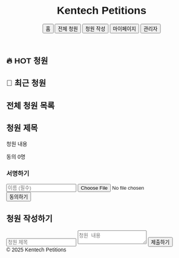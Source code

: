 <!DOCTYPE html>
<html lang="ko">
<head>
  <meta charset="UTF-8">
  <meta name="viewport" content="width=device-width, initial-scale=1.0">
  <title>Kentech Petitions</title>
  <script src="https://cdn.tailwindcss.com"></script>
  <script src="https://cdn.jsdelivr.net/npm/@supabase/supabase-js"></script>
  <style>body { font-family: 'Noto Sans KR', sans-serif; }</style>
</head>
<body class="bg-gray-100 text-gray-900">

<!-- 상단 네비게이션 -->
<header class="bg-blue-700 text-white p-4 flex justify-between items-center">
  <h1 class="text-2xl font-bold">Kentech Petitions</h1>
  <nav class="space-x-4">
    <button onclick="showPage('main')">홈</button>
    <button onclick="showPage('list')">전체 청원</button>
    <button onclick="showPage('write')">청원 작성</button>
    <button onclick="showPage('mypage')">마이페이지</button>
    <button onclick="showPage('admin')">관리자</button>
  </nav>
</header>

<!-- 메인 페이지 -->
<main id="page-main" class="container mx-auto p-6">
  <h2 class="text-4xl font-bold mb-6">🔥 HOT 청원</h2>
  <div id="hot-petitions" class="grid grid-cols-1 md:grid-cols-2 lg:grid-cols-3 gap-6 mb-10"></div>

  <h2 class="text-3xl font-bold mb-4">📜 최근 청원</h2>
  <ul id="recent-petitions" class="divide-y divide-gray-300"></ul>
</main>

<!-- 전체 청원 목록 -->
<section id="page-list" class="hidden container mx-auto p-6">
  <h2 class="text-3xl font-bold mb-6">전체 청원 목록</h2>
  <ul id="all-petitions" class="divide-y divide-gray-300"></ul>
</section>

<!-- 청원 상세 페이지 -->
<section id="page-detail" class="hidden container mx-auto p-6">
  <h2 id="detail-title" class="text-3xl font-bold mb-4">청원 제목</h2>
  <p id="detail-description" class="text-gray-700 mb-6">청원 내용</p>
  <p id="detail-support" class="text-green-600 font-semibold mb-6">동의 0명</p>

  <div class="bg-gray-50 p-4 rounded mb-6">
    <h3 class="text-xl font-semibold mb-4">서명하기</h3>
    <input id="support-name" type="text" class="w-full border p-2 mb-2 rounded" placeholder="이름 (필수)">
    <input id="support-file" type="file" class="w-full mb-2">
    <button onclick="submitSupport()" class="bg-green-600 text-white px-4 py-2 rounded">동의하기</button>
  </div>
</section>

<!-- 청원 작성 페이지 -->
<section id="page-write" class="hidden container mx-auto p-6">
  <h2 class="text-3xl font-bold mb-6">청원 작성하기</h2>
  <input id="petition-title" type="text" class="w-full border p-2 mb-4 rounded" placeholder="청원 제목">
  <textarea id="petition-content" class="w-full border p-2 mb-4 rounded" placeholder="청원 내용"></textarea>
  <button onclick="submitPetition()" class="bg-blue-700 text-white px-6 py-2 rounded">제출하기</button>
</section>

<!-- 마이페이지 & 관리자 페이지 생략 (추후 구현) -->

<!-- 스크립트 시작 -->
<script>
const supabaseUrl = 'https://your-project-id.supabase.co'; // ← 본인의 URL로 교체
const supabaseKey = 'your-anon-key'; // ← 본인의 Public Key로 교체
const supabase = supabase.createClient(supabaseUrl, supabaseKey);

let currentPetition = null;

function showPage(page) {
  const pages = ['main', 'list', 'detail', 'write'];
  pages.forEach(id => {
    const el = document.getElementById(`page-${id}`);
    if (el) el.classList.add('hidden');
  });
  const showEl = document.getElementById(`page-${page}`);
  if (showEl) showEl.classList.remove('hidden');
}

async function submitPetition() {
  const title = document.getElementById('petition-title').value;
  const content = document.getElementById('petition-content').value;
  if (!title || !content) return alert('모든 항목을 입력해주세요.');

  const { error } = await supabase.from('petitions').insert([{ title, description: content, support_count: 0 }]);
  if (error) return alert('청원 등록 실패: ' + error.message);

  alert('청원이 등록되었습니다.');
  showPage('main');
  loadRecentPetitions();
  loadAllPetitions();
}

async function loadRecentPetitions() {
  const { data } = await supabase
    .from('petitions')
    .select('*')
    .order('created_at', { ascending: false })
    .limit(10);

  const list = document.getElementById('recent-petitions');
  list.innerHTML = '';
  data?.forEach(p => {
    const li = document.createElement('li');
    li.className = 'py-2 flex justify-between cursor-pointer hover:text-blue-600';
    li.innerHTML = `<span>${p.title}</span><span class="text-gray-500">${new Date(p.created_at).toLocaleDateString()}</span>`;
    li.onclick = () => openDetail(p);
    list.appendChild(li);
  });
}

async function loadAllPetitions() {
  const { data } = await supabase.from('petitions').select('*').order('created_at', { ascending: false });
  const list = document.getElementById('all-petitions');
  list.innerHTML = '';
  data?.forEach(p => {
    const li = document.createElement('li');
    li.className = 'py-4 flex justify-between cursor-pointer hover:text-blue-600';
    li.innerHTML = `<span>${p.title}</span><span>동의 ${p.support_count}명</span>`;
    li.onclick = () => openDetail(p);
    list.appendChild(li);
  });
}

function openDetail(petition) {
  currentPetition = petition;
  document.getElementById('detail-title').textContent = petition.title;
  document.getElementById('detail-description').textContent = petition.description;
  document.getElementById('detail-support').textContent = `동의 ${petition.support_count}명`;
  showPage('detail');
}

async function submitSupport() {
  const name = document.getElementById('support-name').value;
  const file = document.getElementById('support-file').files[0];
  if (!name || !file) return alert('이름과 서명 파일을 모두 제출해주세요.');

  const filename = `${Date.now()}_${file.name}`;
  const { error: uploadError } = await supabase.storage.from('signatures').upload(filename, file);
  if (uploadError) return alert('파일 업로드 실패: ' + uploadError.message);

  const fileUrl = `${supabaseUrl}/storage/v1/object/public/signatures/${filename}`;

  const { error } = await supabase.from('supports').insert([{ petition_id: currentPetition.id, name, file_url: fileUrl }]);
  if (error) return alert('서명 실패: ' + error.message);

  await supabase
    .from('petitions')
    .update({ support_count: currentPetition.support_count + 1 })
    .eq('id', currentPetition.id);

  alert('서명 완료!');
  showPage('main');
  loadRecentPetitions();
  loadAllPetitions();
}

window.onload = () => {
  loadRecentPetitions();
  loadAllPetitions();
};
</script>

<footer class="bg-gray-800 text-white text-center p-4 mt-12">© 2025 Kentech Petitions</footer>
</body>
</html>
